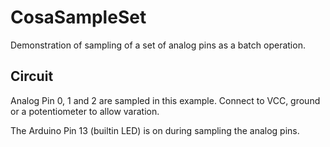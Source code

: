 CosaSampleSet
=============

Demonstration of sampling of a set of analog pins as a batch operation.

Circuit
-------
Analog Pin 0, 1 and 2 are sampled in this example. Connect to VCC,
ground or a potentiometer to allow varation. 

The Arduino Pin 13 (builtin LED) is on during sampling the analog
pins. 

